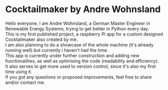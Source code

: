 # Cocktailmaker by Andre Wohnsland

Hello everyone, I am Andre Wohnsland, a German Master Engineer in Renewable Energy Systems, trying to get better in Python every day.\
This is my first published project, a raspberry Pi app for a custom designed Cocktailmaker also created by me.\
I am also planning to do a showcase of the whole machine (it's already running well) but currently i haven't had the time.\
This app is currently under further construction and adding new functionalities, as well as optimising the code (readability and efficiency).\
It also serves to get more used to version control, since it's also my first time using it.\
If you got any questions or proposed improvements, feel free to share and/or contact me.

